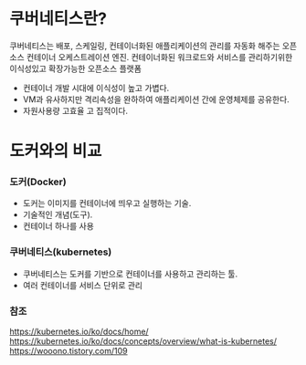 # 쿠버네티스란?
쿠버네티스는 배포, 스케일링, 컨테이너화된 애플리케이션의 관리를 자동화 해주는 오픈 소스 컨테이너 오케스트레이션 엔진.
컨테이너화된 워크로드와 서비스를 관리하기위한 이식성있고 확장가능한 오픈소스 플랫폼

- 컨테이너 개발 시대에 이식성이 높고 가볍다.
- VM과 유사하지만 격리속성을 완하하여 애플리케이션 간에 운영체제를 공유한다.
- 자원사용량 고효율 고 집적이다.




# 도커와의 비교
### 도커(Docker)
- 도커는 이미지를 컨테이너에 띄우고 실행하는 기술. 
- 기술적인 개념(도구).
- 컨테이너 하나를 사용
### 쿠버네티스(kubernetes)
- 쿠버네티스는 도커를 기반으로 컨테이너를 사용하고 관리하는 툴. 
- 여러 컨테이너를 서비스 단위로 관리



### 참조
https://kubernetes.io/ko/docs/home/ <br>
https://kubernetes.io/ko/docs/concepts/overview/what-is-kubernetes/
https://wooono.tistory.com/109
